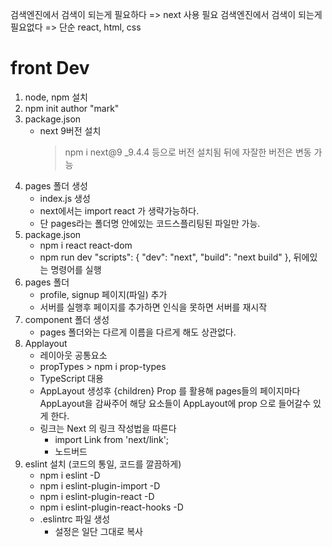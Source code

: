 검색엔진에서 검색이 되는게 필요하다 => next 사용 필요
검색엔진에서 검색이 되는게 필요없다 => 단순 react, html, css

# front Dev
1. node, npm 설치
2. npm init
    author "mark"
3. package.json
    - next 9버전 설치
        > npm i next@9
        _9.4.4 등으로 버전 설치됨 뒤에 자잘한 버전은 변동 가능
4. pages 폴더 생성
    - index.js 생성
    - next에서는 import react 가 생략가능하다.
    - 단 pages라는 폴더명 안에있는 코드스플리팅된 파일만 가능.
5. package.json
    - npm i react react-dom
    - npm run dev
        "scripts": {
            "dev": "next",
            "build": "next build"
        },
        뒤에있는 명령어를 실행
6. pages 폴더
    - profile, signup 페이지(파일) 추가
    - 서버를 실행후 페이지를 추가하면 인식을 못하면 서버를 재시작
7. component 폴더 생성
    - pages 폴더와는 다르게 이름을 다르게 해도 상관없다.
8. Applayout 
    - 레이아웃 공통요소
    - propTypes > npm i prop-types
    - TypeScript 대용
    - AppLayout 생성후 {children} Prop 를 활용해 pages들의 페이지마다 AppLayout을 감싸주어 해당 요소들이 AppLayout에 prop 으로 들어갈수 있게 한다.
    - 링크는 Next 의 링크 작성법을 따른다
        - import Link from 'next/link';
        - <Link href="/"><a>노드버드</a></Link>
8. eslint 설치 (코드의 통일, 코드를 깔끔하게)
    - npm i eslint -D
    - npm i eslint-plugin-import -D
    - npm i eslint-plugin-react -D
    - npm i eslint-plugin-react-hooks -D
    - .eslintrc 파일 생성
        - 설정은 일단 그대로 복사


